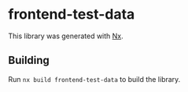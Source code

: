 # frontend-test-data

This library was generated with [Nx](https://nx.dev).

## Building

Run `nx build frontend-test-data` to build the library.

